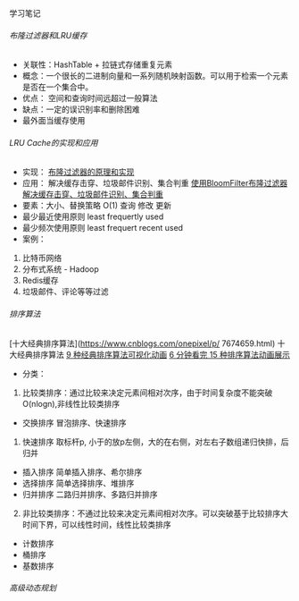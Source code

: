 学习笔记
###### 布隆过滤器和LRU缓存
- 关联性：HashTable + 拉链式存储重复元素
- 概念：一个很长的二进制向量和一系列随机映射函数。可以用于检索一个元素是否在一个集合中。
- 优点： 空间和查询时间远超过一般算法
- 缺点：一定的误识别率和删除困难
- 最外面当缓存使用
###### LRU Cache的实现和应用
- 实现： 
[布隆过滤器的原理和实现](https://www.cnblogs.com/cpselvis/p/6265825.html)
- 应用： 解决缓存击穿、垃圾邮件识别、集合判重
[使用BloomFilter布隆过滤器解决缓存击穿、垃圾邮件识别、集合判重](https://blog.csdn.net/tianyaleixiaowu/article/details/74721877)
- 要素：大小、替换策略 O(1) 查询 修改 更新
- 最少最近使用原则 least frequertly used
- 最少频次使用原则 least frequert recent used
- 案例：
1. 比特币网络
2. 分布式系统 - Hadoop
3. Redis缓存
4. 垃圾邮件、评论等等过滤
###### 排序算法
[十大经典排序算法](https://www.cnblogs.com/onepixel/p/
7674659.html)
十大经典排序算法
[9 种经典排序算法可视化动画](https://www.bilibili.com/video/av25136272)
[6 分钟看完 15 种排序算法动画展示](https://www.bilibili.com/video/av63851336)
- 分类： 
1. 比较类排序：通过比较来决定元素间相对次序，由于时间复杂度不能突破O(nlogn),非线性比较类排序
- 交换排序 冒泡排序、快速排序
1. 快速排序 取标杆p, 小于的放p左侧，大的在右侧，对左右子数组递归快排，后归并
- 插入排序 简单插入排序、希尔排序
- 选择排序 简单选择排序、堆排序
- 归并排序 二路归并排序、多路归并排序
2. 非比较类排序：不通过比较来决定元素间相对次序。可以突破基于比较排序大时间下界，可以线性时间，线性比较类排序
- 计数排序
- 桶排序
- 基数排序
###### 高级动态规划